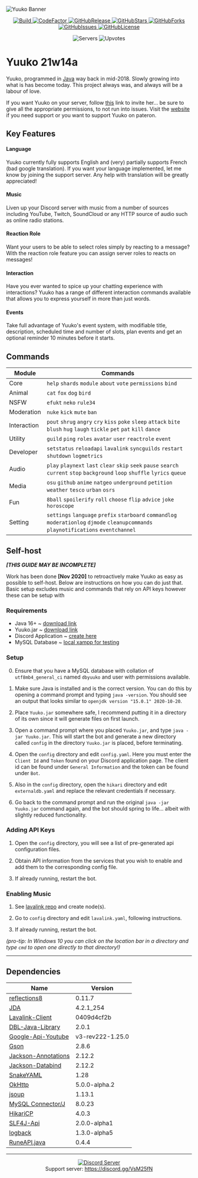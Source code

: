 ![Yuuko Banner](https://i.imgur.com/3Aihicb.jpg)

<p align="center">
    <a href="https://github.com/Yuwuko/Yuuko/actions/workflows/gradle.yml">
        <img alt="Build" src="https://github.com/Yuwuko/Yuuko/actions/workflows/gradle.yml/badge.svg">
    </a>
    <a href="https://www.codefactor.io/repository/github/yuwuko/yuuko">
        <img alt="CodeFactor" src="https://www.codefactor.io/repository/github/yuwuko/yuuko/badge">
    </a>
    <a href="https://github.com/Yuuko-oh/Yuuko">
        <img alt="GitHubRelease" src="https://img.shields.io/github/release/Yuuko-oh/Yuuko.svg">
    </a>
    <a href="https://github.com/Yuuko-oh/Yuuko/stargazers">
        <img alt="GitHubStars" src="https://img.shields.io/github/stars/Yuuko-oh/Yuuko.svg">
    </a>
    <a href="https://github.com/Yuuko-oh/Yuuko/forks">
        <img alt="GitHubForks" src="https://img.shields.io/github/forks/Yuuko-oh/Yuuko.svg">
    </a>
    <a href="https://github.com/Yuuko-oh/Yuuko/issues">
        <img alt="GitHubIssues" src="https://img.shields.io/github/issues/Yuuko-oh/Yuuko.svg">
    </a>
    <a href="https://github.com/Yuuko-oh/Yuuko/blob/master/LICENSE">
        <img alt="GitHubLicense" src="https://img.shields.io/github/license/Yuuko-oh/Yuuko.svg">
    </a>
</p>

<p align="center">
    <img alt="Servers" src="https://top.gg/api/widget/servers/420682957007880223.svg">
    <img alt="Upvotes" src="https://top.gg/api/widget/upvotes/420682957007880223.svg">
</p>

# Yuuko 21w14a

Yuuko, programmed in [Java](https://www.oracle.com/uk/java/index.html) way back in mid-2018. Slowly growing into what is has become today. This project always was, and always will be a labour of love.

If you want Yuuko on your server, follow [this](https://discordapp.com/oauth2/authorize?client_id=420682957007880223&permissions=8&scope=bot) link to invite her... be sure to give all the appropriate permissions, to not run into issues. Visit the [website](https://yuwuko.github.io) if you need support or you want to support Yuuko on pateron.

## Key Features

#### Language
Yuuko currently fully supports English and (very) partially supports French (bad google translation). If you want your language implemented, let me know by joining the support server. Any help with translation will be greatly appreciated!

#### Music
Liven up your Discord server with music from a number of sources including YouTube, Twitch, SoundCloud or any HTTP source of audio such as online radio stations.

#### Reaction Role
Want your users to be able to select roles simply by reacting to a message? With the reaction role feature you can assign server roles to reacts on messages!

#### Interaction
Have you ever wanted to spice up your chatting experience with interactions? Yuuko has a range of different interaction commands available that allows you to express yourself in more than just words.

#### Events
Take full advantage of Yuuko's event system, with modifiable title, description, scheduled time and number of slots, plan events and get an optional reminder 10 minutes before it starts.

## Commands

| Module      | Commands                                                                                                                        | 
| ----------- | ------------------------------------------------------------------------------------------------------------------------------- |
| Core        | `help` `shards` `module` `about` `vote` `permissions` `bind`                                                                    |
| Animal      | `cat` `fox` `dog` `bird`                                                                                                        |
| NSFW        | `efukt` `neko` `rule34`                                                                                                         |
| Moderation  | `nuke` `kick` `mute` `ban`                                                                                                      |
| Interaction | `pout` `shrug` `angry` `cry` `kiss` `poke` `sleep` `attack` `bite` `blush` `hug` `laugh` `tickle` `pet` `pat` `kill` `dance`    |
| Utility     | `guild` `ping` `roles` `avatar` `user` `reactrole` `event`                                                                      |
| Developer   | `setstatus` `reloadapi` `lavalink` `syncguilds` `restart` `shutdown` `logmetrics`                                               |
| Audio       | `play` `playnext` `last` `clear` `skip` `seek` `pause` `search` `current` `stop` `background` `loop` `shuffle` `lyrics` `queue` |
| Media       | `osu` `github` `anime` `natgeo` `underground` `petition` `weather` `tesco` `urban` `osrs`                                       |
| Fun         | `8ball` `spoilerify` `roll` `choose` `flip` `advice` `joke` `horoscope`                                                         |
| Setting     | `settings` `language` `prefix` `starboard` `commandlog` `moderationlog` `djmode` `cleanupcommands` `playnotifications` `eventchannel`      |

## Self-host 

***[THIS GUIDE MAY BE INCOMPLETE]***

Work has been done **[Nov 2020]** to retroactively make Yuuko as easy as possible to self-host. Below are instructions on how you can do just that. Basic setup excludes music and commands that rely on API keys however these can be setup with

### Requirements
- Java 16+ ~ [download link](https://jdk.java.net/16/)
- Yuuko.jar ~ [download link](https://github.com/Yuuko-oh/Yuuko/raw/master/out/artifacts/yuuko/Yuuko.jar)
- Discord Application ~ [create here](https://discord.com/developers/applications)
- MySQL Database ~ [local xampp for testing](https://www.apachefriends.org/download.html)

### Setup

0) Ensure that you have a MySQL database with collation of `utf8mb4_general_ci` named `dbyuuko` and user with permissions available.

1) Make sure Java is installed and is the correct version. You can do this by opening a command prompt and typing `java -version`. You should see an output that looks similar to `openjdk version "15.0.1" 2020-10-20`.

2) Place `Yuuko.jar` somewhere safe, I recommend putting it in a directory of its own since it will generate files on first launch.

3) Open a command prompt where you placed `Yuuko.jar`, and type `java -jar Yuuko.jar`. This will start the bot and generate a new directory called `config` in the directory `Yuuko.jar` is placed, before terminating.

4) Open the `config` directory and edit `config.yaml`. Here you must enter the `Client Id` and `Token` found on your Discord application page. The client id can be found under `General Information` and the token can be found under `Bot`.

5) Also in the `config` directory, open the `hikari` directory and edit `externaldb.yaml` and replace the relevant credentials if necessary.

6) Go back to the command prompt and run the original `java -jar Yuuko.jar` command again, and the bot should spring to life... albeit with slightly reduced functionality.

### Adding API Keys

1) Open the `config` directory, you will see a list of pre-generated api configuration files.

2) Obtain API information from the services that you wish to enable and add them to the corresponding config file.

3) If already running, restart the bot.

### Enabling Music

1) See [lavalink repo](https://github.com/Frederikam/Lavalink) and create node(s).

2) Go to `config` directory and edit `lavalink.yaml`, following instructions.

3) If already running, restart the bot.

*(pro-tip: In Windows 10 you can click on the location bar in a directory and type `cmd` to open one directly to that directory!)*

---

## Dependencies

| Name                                                            | Version          |
| --------------------------------------------------------------- | ---------------- |
| [reflections8](https://github.com/aschoerk/reflections8)        | 0.11.7           |
| [JDA](https://github.com/DV8FromTheWorld/JDA)                   | 4.2.1_254        |
| [Lavalink-Client](https://github.com/Yuwuko/Lavalink-Client)    | 0409d4cf2b       |
| [DBL-Java-Library](https://github.com/top-gg/java-sdk)          | 2.0.1            |
| [Google-Api-Youtube](https://github.com/googleapis)             | v3-rev222-1.25.0 |
| [Gson](https://github.com/google/gson)                          | 2.8.6            |
| [Jackson-Annotations](https://github.com/FasterXML/jackson)     | 2.12.2           |
| [Jackson-Databind](https://github.com/FasterXML/jackson)        | 2.12.2           |
| [SnakeYAML](https://github.com/asomov/snakeyaml)                | 1.28             |
| [OkHttp](https://github.com/square/okhttp)                      | 5.0.0-alpha.2    |
| [jsoup](https://github.com/jhy/jsoup)                           | 1.13.1           |
| [MySQL Connector/J](https://github.com/mysql/mysql-connector-j) | 8.0.23           |
| [HikariCP](https://github.com/brettwooldridge/HikariCP)         | 4.0.3            |
| [SLF4J-Api](https://github.com/qos-ch/slf4j)                    | 2.0.0-alpha1     |
| [logback](https://github.com/qos-ch/logback)                    | 1.3.0-alpha5     |
| [RuneAPI.java](https://github.com/BasketBandit/RuneAPI.java)    | 0.4.4            |

---

<p align="center">
  <a href="https://discord.gg/VsM25fN"><img src="https://discordapp.com/api/guilds/368094427089993729/widget.png?style=banner3" alt="Discord Server"></a>
  <br>Support server: <a href="https://discord.gg/VsM25fN">https://discord.gg/VsM25fN</a>
</p>